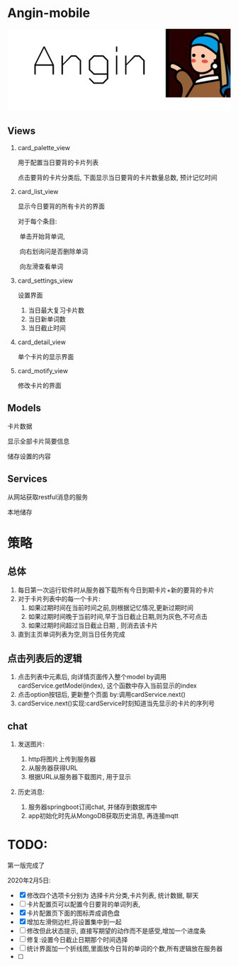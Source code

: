 # Angin-mobile

![](./lib/assets/images/logo.png)

## Views

1. card_palette_view

   用于配置当日要背的卡片列表

   点击要背的卡片分类后, 下面显示当日要背的卡片数量总数, 预计记忆时间

2. card_list_view

   显示今日要背的所有卡片的界面

   对于每个条目:

   ​	单击开始背单词, 

   ​	向右划询问是否删除单词

   ​	向左滑查看单词

3. card_settings_view

   设置界面

   1. 当日最大复习卡片数
   2. 当日新单词数
   3. 当日截止时间

4. card_detail_view

   单个卡片的显示界面

5. card_motify_view

   修改卡片的界面

## Models

卡片数据

显示全部卡片简要信息

储存设置的内容

## Services

从网站获取restful消息的服务

本地储存



# 策略

## 总体
>
1. 每日第一次运行软件时从服务器下载所有今日到期卡片+新的要背的卡片
2. 对于卡片列表中的每一个卡片:
   1. 如果过期时间在当前时间之前,则根据记忆情况,更新过期时间
   2. 如果过期时间晚于当前时间,早于当日截止日期,则为灰色,不可点击
   3. 如果过期时间超过当日截止日期 , 则消去该卡片
3. 直到主页单词列表为空,则当日任务完成

## 点击列表后的逻辑

1. 点击列表中元素后, 向详情页面传入整个model by调用cardService.getModel(index), 这个函数中存入当前显示的index
2. 点击option按钮后, 更新整个页面 by:调用cardService.next()
3. cardService.next()实现:cardService时刻知道当先显示的卡片的序列号

## chat
1. 发送图片:
   1. http将图片上传到服务器
   2. 从服务器获得URL
   3. 根据URL从服务器下载图片, 用于显示
   
2. 历史消息:
   1. 服务器springboot订阅chat, 并储存到数据库中
   2. app初始化时先从MongoDB获取历史消息, 再连接mqtt

# TODO:

第一版完成了

2020年2月5日:

 - [x] 修改四个选项卡分别为 选择卡片分类,卡片列表, 统计数据, 聊天
 - [ ] 卡片配置页可以配置今日要背的单词列表, 
 - [x] 卡片配置页下面的图标弄成调色盘
 - [x] 增加左滑侧边栏,将设置集中到一起
 - [ ] 修改但此状态提示, 直接写期望的动作而不是感受,增加一个进度条
 - [ ] 修复:设置今日截止日期那个时间选择
 - [ ] 统计界面加一个折线图,里面放今日背的单词的个数,所有逻辑放在服务器
 - [ ] 








